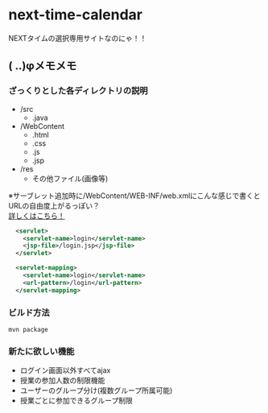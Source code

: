 # next-time-calendar
NEXTタイムの選択専用サイトなのにゃ！！  
  
## ( ..)φメモメモ
### ざっくりとした各ディレクトリの説明
  - /src
    - .java
  - /WebContent
    - .html
    - .css
    - .js
    - .jsp
  - /res
    - その他ファイル(画像等)
    
※サーブレット追加時に/WebContent/WEB-INF/web.xmlにこんな感じで書くとURLの自由度上がるっぽい？  
[詳しくはこちら！](https://cloud.google.com/appengine/docs/flexible/java/configuring-the-web-xml-deployment-descriptor?hl=ja#JSPs)
```xml
  <servlet>
    <servlet-name>login</servlet-name>
    <jsp-file>/login.jsp</jsp-file>
  </servlet>

  <servlet-mapping>
    <servlet-name>login</servlet-name>
    <url-pattern>/login</url-pattern>
  </servlet-mapping>
```

### ビルド方法

```shell
mvn package
```

### 新たに欲しい機能
  - ログイン画面以外すべてajax
  - 授業の参加人数の制限機能
  - ユーザーのグループ分け(複数グループ所属可能)
  - 授業ごとに参加できるグループ制限
